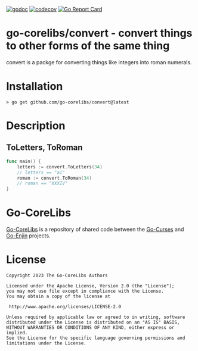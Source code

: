 [![godoc](https://img.shields.io/badge/godoc-reference-blue.svg)](https://pkg.go.dev/github.com/go-corelibs/convert)
[![codecov](https://codecov.io/gh/go-corelibs/convert/graph/badge.svg?token=AprX4K9F9K)](https://codecov.io/gh/go-corelibs/convert)
[![Go Report Card](https://goreportcard.com/badge/github.com/go-corelibs/convert)](https://goreportcard.com/report/github.com/go-corelibs/convert)

# go-corelibs/convert - convert things to other forms of the same thing

convert is a packge for converting things like integers into roman numerals.

# Installation

``` shell
> go get github.com/go-corelibs/convert@latest
```

# Description

## ToLetters, ToRoman

``` go
func main() {
    letters := convert.ToLetters(34)
    // letters == "ai"
    roman := convert.ToRoman(34)
    // roman == "XXXIV"
}
```

# Go-CoreLibs

[Go-CoreLibs] is a repository of shared code between the [Go-Curses] and
[Go-Enjin] projects.

# License

```
Copyright 2023 The Go-CoreLibs Authors

Licensed under the Apache License, Version 2.0 (the "License");
you may not use file except in compliance with the License.
You may obtain a copy of the license at

 http://www.apache.org/licenses/LICENSE-2.0

Unless required by applicable law or agreed to in writing, software
distributed under the License is distributed on an "AS IS" BASIS,
WITHOUT WARRANTIES OR CONDITIONS OF ANY KIND, either express or implied.
See the License for the specific language governing permissions and
limitations under the License.
```

[Go-CoreLibs]: https://github.com/go-corelibs
[Go-Curses]: https://github.com/go-curses
[Go-Enjin]: https://github.com/go-enjin
